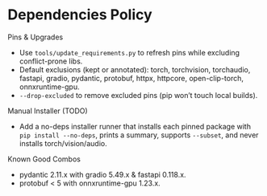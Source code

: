Dependencies Policy
===================

Pins & Upgrades
- Use `tools/update_requirements.py` to refresh pins while excluding conflict-prone libs.
- Default exclusions (kept or annotated): torch, torchvision, torchaudio, fastapi, gradio, pydantic, protobuf, httpx, httpcore, open-clip-torch, onnxruntime-gpu.
- `--drop-excluded` to remove excluded pins (pip won’t touch local builds).

Manual Installer (TODO)
- Add a no-deps installer runner that installs each pinned package with `pip install --no-deps`, prints a summary, supports `--subset`, and never installs torch/vision/audio.

Known Good Combos
- pydantic 2.11.x with gradio 5.49.x & fastapi 0.118.x.
- protobuf < 5 with onnxruntime-gpu 1.23.x.

